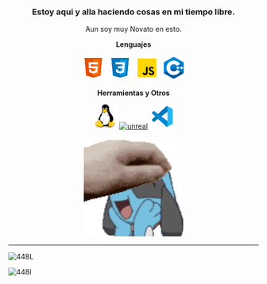 <h3 align = "center">Estoy aqui y alla haciendo cosas en mi tiempo libre.</h3>

<p align = "center">Aun soy muy Novato en esto.</p>

<!--Grupo de Lenguajes-->
<div align = "center">
  <b>Lenguajes</b>
  
  <a href = "https://github.com/448L/448L/blob/main/No%20puedes%20escapar%20de%20Cynthia.webm?raw=true"><img src = "icons8-html-5-96.png" width = "50" height = "auto"></a>
  <a href = "https://github.com/448L/448L/blob/main/tails%20tenedor.webm?raw=true"><img src = "icons8-css3-96.png" width = "50" height = "auto"></a>
  <a href = "https://github.com/448L/448L/blob/main/fgfrhcfevawq.webm?raw=true"><img src = "icons8-javascript-96.png" width = "50" height = "auto"></a>
  <a href = "https://github.com/448L/448L/blob/main/MUERE-1-1.mp4?raw=true"><img src = "icons8-c++-96.png" width = "50" height = "auto"></a>
  <!--<a href = "https://github.com/448L/448L/blob/main/TF2%20INGENIERO.webm?raw=true"><img src = "csharp-original.svg" width = "49" height = "auto"></a>-->
</div>

<!--Grupo de Herramientas y otros-->
<div align = "center">
  <b>Herramientas y Otros</b>
  
  <img src="https://raw.githubusercontent.com/devicons/devicon/master/icons/linux/linux-original.svg" alt="linux" width="50" height="auto"/> </a> <a href="https://unrealengine.com/" target="_blank"> <img src="https://raw.githubusercontent.com/kenangundogan/fontisto/036b7eca71aab1bef8e6a0518f7329f13ed62f6b/icons/svg/brand/unreal-engine.svg" alt="unreal" width="50" height="auto"/></a>
  <a href = "https://github.com/Microsoft/vscode"><img src = "icons8-visual-studio-code-2019-96.png" width = "50" height = "auto"></a>
</div>

<!-- Riolu -->
<div align = "center">
  <a href= "https://raw.githubusercontent.com/448L/448L/main/E4kbCZdVEAIjwkB.png">
    <img src = "ac148350-6bb2-4595-9ff6-f5b127a539d9.gif" width = "200px" height = "auto"/>
  </a>
</div>

<hr>

<div>
  <p>&nbsp;<img align = "left" src="https://github-readme-stats.vercel.app/api?username=448L&show_icons=true&locale=es&theme=react&hide_border=true" alt="448L"/></p>
  
  <p><img align = "left" src="https://github-readme-stats.vercel.app/api/top-langs?username=448l&show_icons=true&theme=react&hide_border=true&locale=es&layout=compact" alt="448l" /></p>
</div>

<!-- A estas alturas no es necesario decir que me gusta Riolu/Lucario -->
<!-- No se vale ver los enlaces en el repositorio, arruinaras la sorpresa -->
